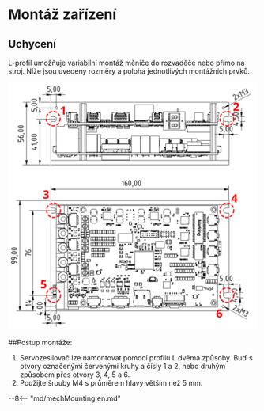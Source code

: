 # Montáž zařízení
## Uchycení
L-profil umožňuje variabilní montáž měniče do rozvaděče nebo přímo na stroj. Níže jsou uvedeny rozměry a poloha jednotlivých montážních prvků.

![TGZ-S-48-50/100RI Mounting](../img/mounting.svg)

##Postup montáže:

1. Servozesilovač lze namontovat pomocí profilu L dvěma způsoby. Buď s otvory označenými červenými kruhy a čísly 1 a 2, nebo druhým způsobem přes otvory 3, 4, 5 a 6.
2. Použijte šrouby M4 s průměrem hlavy větším než 5 mm.

--8<-- "md/mechMounting.en.md"

